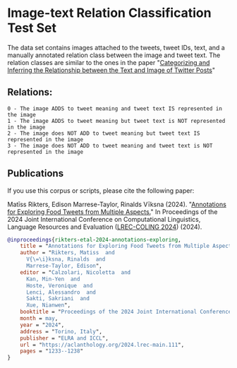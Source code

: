 # Image-text Relation Classification Test Set

The data set contains images attached to the tweets, tweet IDs, text, and a manually annotated relation class between the image and tweet text. 
The relation classes are similar to the ones in the paper "[Categorizing and Inferring the Relationship between the Text and Image of Twitter Posts](https://aclanthology.org/P19-1272/)"

Relations:
---------

    0 - The image ADDS to tweet meaning and tweet text IS represented in the image
    1 - The image ADDS to tweet meaning but tweet text is NOT represented in the image
    2 - The image does NOT ADD to tweet meaning but tweet text IS represented in the image
    3 - The image does NOT ADD to tweet meaning and tweet text is NOT represented in the image


Publications
---------

If you use this corpus or scripts, please cite the following paper:

Matīss Rikters, Edison Marrese-Taylor, Rinalds Vīksna (2024). "[Annotations for Exploring Food Tweets from Multiple Aspects.](https://aclanthology.org/2024.lrec-main.111/)" In Proceedings of the 2024 Joint International Conference on Computational Linguistics, Language Resources and Evaluation ([LREC-COLING 2024](https://lrec-coling-2024.org/)) (2024).

```bibtex
@inproceedings{rikters-etal-2024-annotations-exploring,
    title = "Annotations for Exploring Food Tweets from Multiple Aspects",
    author = "Rikters, Matiss  and
      V{\=\i}ksna, Rinalds  and
      Marrese-Taylor, Edison",
    editor = "Calzolari, Nicoletta  and
      Kan, Min-Yen  and
      Hoste, Veronique  and
      Lenci, Alessandro  and
      Sakti, Sakriani  and
      Xue, Nianwen",
    booktitle = "Proceedings of the 2024 Joint International Conference on Computational Linguistics, Language Resources and Evaluation (LREC-COLING 2024)",
    month = may,
    year = "2024",
    address = "Torino, Italy",
    publisher = "ELRA and ICCL",
    url = "https://aclanthology.org/2024.lrec-main.111",
    pages = "1233--1238"
}

```
